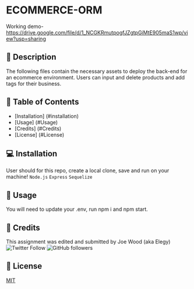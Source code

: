 # ECOMMERCE-ORM

Working demo- 
https://drive.google.com/file/d/1_NCGKRmutpogfJZgtpGiMtE905maS1wp/view?usp=sharing

## :newspaper: Description 

The following files contain the necessary assets to deploy the back-end for an ecommerce environment. Users can input and delete products and add tags for their business.

## :bookmark_tabs: Table of Contents 

* [Installation] (#installation)
* [Usage] (#Usage)
* [Credits] (#Credits)
* [License] (#License)

## 💻 Installation  

User should for this repo, create a local clone, save and run on your machine!
`Node.js` `Express` `Sequelize`

## :floppy_disk: Usage

You will need to update your .env, run npm i and npm start.

## :card_index: Credits 

This assignment was edited and submitted by Joe Wood (aka Elegy) <br>
<img alt="Twitter Follow" src="https://img.shields.io/twitter/follow/xx_elegy_xx_?label=Elegy&style=social">
<img alt="GitHub followers" src="https://img.shields.io/github/followers/xxelegyxx?label=Follow&style=social">

## :ticket: License 

[MIT](https://choosealicense.com/licenses/mit/)
